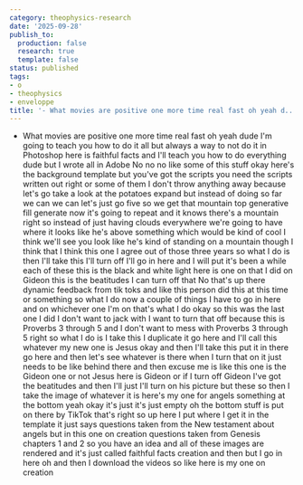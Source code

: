 ```yaml
---
category: theophysics-research
date: '2025-09-28'
publish_to:
  production: false
  research: true
  template: false
status: published
tags:
- o
- theophysics
- enveloppe
title: '- What movies are positive one more time real fast oh yeah d...'
---
```

   
   
- What movies are positive one more time real fast oh yeah dude I'm going to teach you how to do it all but always a way to not do it in Photoshop here is faithful facts and I'll teach you how to do everything dude but I wrote all in Adobe No no no like some of this stuff okay here's the background template but you've got the scripts you need the scripts written out right or some of them I don't throw anything away because let's go take a look at the potatoes expand but instead of doing so far we can we can let's just go five so we get that mountain top generative fill generate now it's going to repeat and it knows there's a mountain right so instead of just having clouds everywhere we're going to have where it looks like he's above something which would be kind of cool I think we'll see you look like he's kind of standing on a mountain though I think that I think this one I agree out of those three years so what I do is then I'll take this I'll turn off I'll go in here and I will put it's been a while each of these this is the black and white light here is one on that I did on Gideon this is the beatitudes I can turn off that No that's up there dynamic feedback from tik toks and like this person did this at this time or something so what I do now a couple of things I have to go in here and on whichever one I'm on that's what I do okay so this was the last one I did I don't want to jack with I want to turn that off because this is Proverbs 3 through 5 and I don't want to mess with Proverbs 3 through 5 right so what I do is I take this I duplicate it go here and I'll call this whatever my new one is Jesus okay and then I'll take this put it in there go here and then let's see whatever is there when I turn that on it just needs to be like behind there and then excuse me is like this one is the Gideon one or not Jesus here is Gideon or if I turn off Gideon I've got the beatitudes and then I'll just I'll turn on his picture but these so then I take the image of whatever it is here's my one for angels something at the bottom yeah okay it's just it's just empty oh the bottom stuff is put on there by TikTok that's right so up here I put where I get it in the template it just says questions taken from the New testament about angels but in this one on creation questions taken from Genesis chapters 1 and 2 so you have an idea and all of these images are rendered and it's just called faithful facts creation and then but I go in here oh and then I download the videos so like here is my one on creation